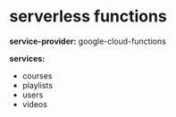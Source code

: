 # serverless functions

**service-provider:** google-cloud-functions

**services:**
  - courses
  - playlists
  - users
  - videos

